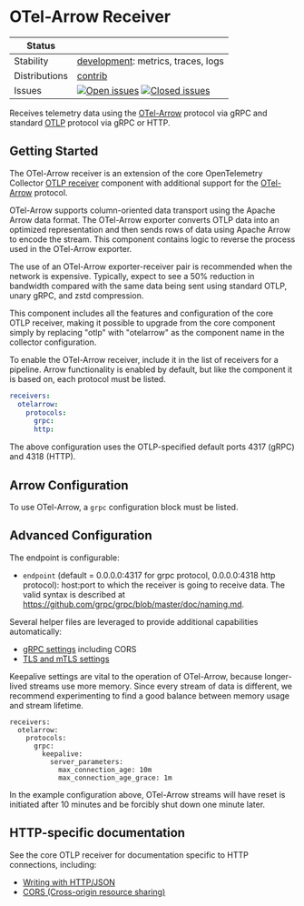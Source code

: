 # OTel-Arrow Receiver

<!-- status autogenerated section -->
| Status        |           |
| ------------- |-----------|
| Stability     | [development]: metrics, traces, logs   |
| Distributions | [contrib] |
| Issues        | [![Open issues](https://img.shields.io/github/issues-search/open-telemetry/opentelemetry-collector-contrib?query=is%3Aissue%20is%3Aopen%20label%3Areceiver%2Fotelarrow%20&label=open&color=orange&logo=opentelemetry)](https://github.com/open-telemetry/opentelemetry-collector-contrib/issues?q=is%3Aopen+is%3Aissue+label%3Areceiver%2Fotelarrow) [![Closed issues](https://img.shields.io/github/issues-search/open-telemetry/opentelemetry-collector-contrib?query=is%3Aissue%20is%3Aclosed%20label%3Areceiver%2Fotelarrow%20&label=closed&color=blue&logo=opentelemetry)](https://github.com/open-telemetry/opentelemetry-collector-contrib/issues?q=is%3Aclosed+is%3Aissue+label%3Areceiver%2Fotelarrow) |

[development]: https://github.com/open-telemetry/opentelemetry-collector#development
[contrib]: https://github.com/open-telemetry/opentelemetry-collector-releases/tree/main/distributions/otelcol-contrib
<!-- end autogenerated section -->

Receives telemetry data using the
[OTel-Arrow](https://github.com/open-telemetry/otel-arrow) protocol
via gRPC and standard [OTLP](
https://github.com/open-telemetry/opentelemetry-specification/blob/main/specification/protocol/otlp.md)
protocol via gRPC or HTTP.

## Getting Started

The OTel-Arrow receiver is an extension of the core OpenTelemetry
Collector [OTLP
receiver](https://github.com/open-telemetry/opentelemetry-collector/tree/main/receiver/otlpreceiver)
component with additional support for the
[OTel-Arrow](https://github.com/open-telemetry/otel-arrow) protocol.

OTel-Arrow supports column-oriented data transport using the Apache
Arrow data format.  The OTel-Arrow exporter converts OTLP data into an
optimized representation and then sends rows of data using Apache
Arrow to encode the stream.  This component contains logic to reverse
the process used in the OTel-Arrow exporter.

The use of an OTel-Arrow exporter-receiver pair is recommended when
the network is expensive.  Typically, expect to see a 50% reduction in
bandwidth compared with the same data being sent using standard OTLP,
unary gRPC, and zstd compression.

This component includes all the features and configuration of the core
OTLP receiver, making it possible to upgrade from the core component
simply by replacing "otlp" with "otelarrow" as the component name in
the collector configuration.

To enable the OTel-Arrow receiver, include it in the list of receivers
for a pipeline.  Arrow functionality is enabled by default, but like the
component it is based on, each protocol must be listed.

```yaml
receivers:
  otelarrow:
    protocols:
      grpc:
      http:
```

The above configuration uses the OTLP-specified default ports 4317
(gRPC) and 4318 (HTTP).

## Arrow Configuration

To use OTel-Arrow, a `grpc` configuration block must be listed.

## Advanced Configuration

The endpoint is configurable:

- `endpoint` (default = 0.0.0.0:4317 for grpc protocol, 0.0.0.0:4318 http protocol):
  host:port to which the receiver is going to receive data. The valid syntax is
  described at https://github.com/grpc/grpc/blob/master/doc/naming.md.

Several helper files are leveraged to provide additional capabilities automatically:

- [gRPC settings](https://github.com/open-telemetry/opentelemetry-collector/blob/main/config/configgrpc/README.md) including CORS
- [TLS and mTLS settings](https://github.com/open-telemetry/opentelemetry-collector/blob/main/config/configtls/README.md)

Keepalive settings are vital to the operation of OTel-Arrow, because
longer-lived streams use more memory.  Since every stream of data is
different, we recommend experimenting to find a good balance between
memory usage and stream lifetime.

```
receivers:
  otelarrow:
    protocols:
      grpc:
		keepalive:
          server_parameters:
            max_connection_age: 10m
            max_connection_age_grace: 1m
```

In the example configuration above, OTel-Arrow streams will have reset
is initiated after 10 minutes and be forcibly shut down one minute
later.

## HTTP-specific documentation

See the core OTLP receiver for documentation specific to HTTP
connections, including:

- [Writing with HTTP/JSON](https://github.com/open-telemetry/opentelemetry-collector/tree/main/receiver/otlpreceiver#writing-with-httpjson)
- [CORS (Cross-origin resource sharing)](https://github.com/open-telemetry/opentelemetry-collector/tree/main/receiver/otlpreceiver#cors-cross-origin-resource-sharing)
